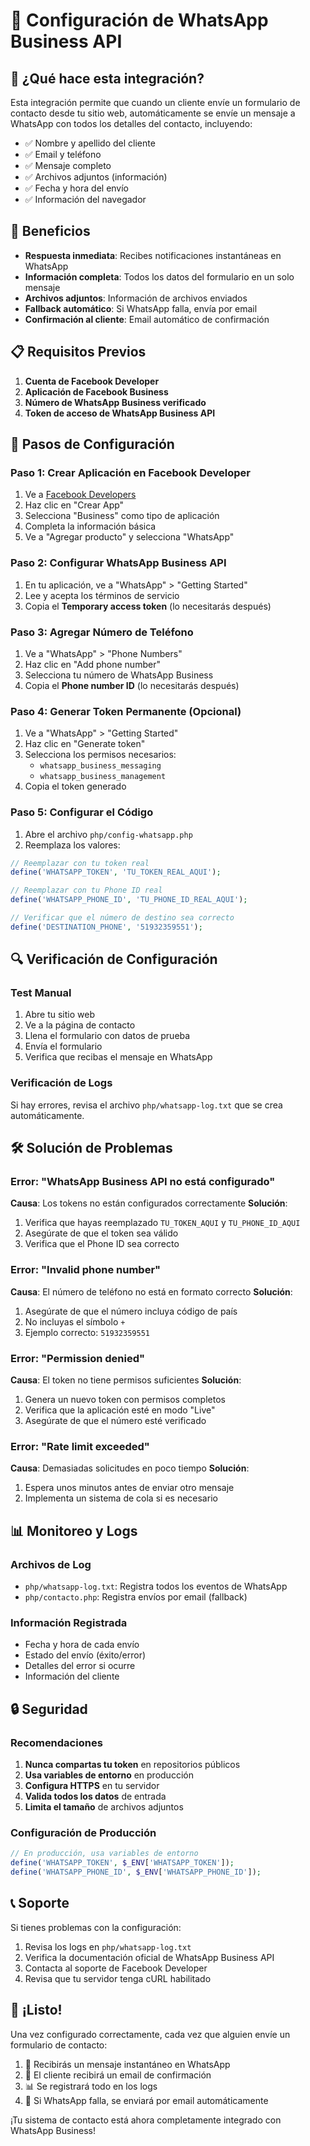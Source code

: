 # 📱 Configuración de WhatsApp Business API

## 🎯 ¿Qué hace esta integración?

Esta integración permite que cuando un cliente envíe un formulario de contacto desde tu sitio web, automáticamente se envíe un mensaje a WhatsApp con todos los detalles del contacto, incluyendo:

- ✅ Nombre y apellido del cliente
- ✅ Email y teléfono
- ✅ Mensaje completo
- ✅ Archivos adjuntos (información)
- ✅ Fecha y hora del envío
- ✅ Información del navegador

## 🚀 Beneficios

- **Respuesta inmediata**: Recibes notificaciones instantáneas en WhatsApp
- **Información completa**: Todos los datos del formulario en un solo mensaje
- **Archivos adjuntos**: Información de archivos enviados
- **Fallback automático**: Si WhatsApp falla, envía por email
- **Confirmación al cliente**: Email automático de confirmación

## 📋 Requisitos Previos

1. **Cuenta de Facebook Developer**
2. **Aplicación de Facebook Business**
3. **Número de WhatsApp Business verificado**
4. **Token de acceso de WhatsApp Business API**

## 🔧 Pasos de Configuración

### Paso 1: Crear Aplicación en Facebook Developer

1. Ve a [Facebook Developers](https://developers.facebook.com/)
2. Haz clic en "Crear App"
3. Selecciona "Business" como tipo de aplicación
4. Completa la información básica
5. Ve a "Agregar producto" y selecciona "WhatsApp"

### Paso 2: Configurar WhatsApp Business API

1. En tu aplicación, ve a "WhatsApp" > "Getting Started"
2. Lee y acepta los términos de servicio
3. Copia el **Temporary access token** (lo necesitarás después)

### Paso 3: Agregar Número de Teléfono

1. Ve a "WhatsApp" > "Phone Numbers"
2. Haz clic en "Add phone number"
3. Selecciona tu número de WhatsApp Business
4. Copia el **Phone number ID** (lo necesitarás después)

### Paso 4: Generar Token Permanente (Opcional)

1. Ve a "WhatsApp" > "Getting Started"
2. Haz clic en "Generate token"
3. Selecciona los permisos necesarios:
   - `whatsapp_business_messaging`
   - `whatsapp_business_management`
4. Copia el token generado

### Paso 5: Configurar el Código

1. Abre el archivo `php/config-whatsapp.php`
2. Reemplaza los valores:

```php
// Reemplazar con tu token real
define('WHATSAPP_TOKEN', 'TU_TOKEN_REAL_AQUI');

// Reemplazar con tu Phone ID real
define('WHATSAPP_PHONE_ID', 'TU_PHONE_ID_REAL_AQUI');

// Verificar que el número de destino sea correcto
define('DESTINATION_PHONE', '51932359551');
```

## 🔍 Verificación de Configuración

### Test Manual

1. Abre tu sitio web
2. Ve a la página de contacto
3. Llena el formulario con datos de prueba
4. Envía el formulario
5. Verifica que recibas el mensaje en WhatsApp

### Verificación de Logs

Si hay errores, revisa el archivo `php/whatsapp-log.txt` que se crea automáticamente.

## 🛠️ Solución de Problemas

### Error: "WhatsApp Business API no está configurado"

**Causa**: Los tokens no están configurados correctamente
**Solución**: 
1. Verifica que hayas reemplazado `TU_TOKEN_AQUI` y `TU_PHONE_ID_AQUI`
2. Asegúrate de que el token sea válido
3. Verifica que el Phone ID sea correcto

### Error: "Invalid phone number"

**Causa**: El número de teléfono no está en formato correcto
**Solución**:
1. Asegúrate de que el número incluya código de país
2. No incluyas el símbolo `+`
3. Ejemplo correcto: `51932359551`

### Error: "Permission denied"

**Causa**: El token no tiene permisos suficientes
**Solución**:
1. Genera un nuevo token con permisos completos
2. Verifica que la aplicación esté en modo "Live"
3. Asegúrate de que el número esté verificado

### Error: "Rate limit exceeded"

**Causa**: Demasiadas solicitudes en poco tiempo
**Solución**:
1. Espera unos minutos antes de enviar otro mensaje
2. Implementa un sistema de cola si es necesario

## 📊 Monitoreo y Logs

### Archivos de Log

- `php/whatsapp-log.txt`: Registra todos los eventos de WhatsApp
- `php/contacto.php`: Registra envíos por email (fallback)

### Información Registrada

- Fecha y hora de cada envío
- Estado del envío (éxito/error)
- Detalles del error si ocurre
- Información del cliente

## 🔒 Seguridad

### Recomendaciones

1. **Nunca compartas tu token** en repositorios públicos
2. **Usa variables de entorno** en producción
3. **Configura HTTPS** en tu servidor
4. **Valida todos los datos** de entrada
5. **Limita el tamaño** de archivos adjuntos

### Configuración de Producción

```php
// En producción, usa variables de entorno
define('WHATSAPP_TOKEN', $_ENV['WHATSAPP_TOKEN']);
define('WHATSAPP_PHONE_ID', $_ENV['WHATSAPP_PHONE_ID']);
```

## 📞 Soporte

Si tienes problemas con la configuración:

1. Revisa los logs en `php/whatsapp-log.txt`
2. Verifica la documentación oficial de WhatsApp Business API
3. Contacta al soporte de Facebook Developer
4. Revisa que tu servidor tenga cURL habilitado

## 🎉 ¡Listo!

Una vez configurado correctamente, cada vez que alguien envíe un formulario de contacto:

1. 📱 Recibirás un mensaje instantáneo en WhatsApp
2. 📧 El cliente recibirá un email de confirmación
3. 📊 Se registrará todo en los logs
4. 🔄 Si WhatsApp falla, se enviará por email automáticamente

¡Tu sistema de contacto está ahora completamente integrado con WhatsApp Business! 